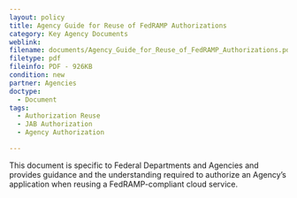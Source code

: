 ```yaml
---
layout: policy   
title: Agency Guide for Reuse of FedRAMP Authorizations
category: Key Agency Documents
weblink:
filename: documents/Agency_Guide_for_Reuse_of_FedRAMP_Authorizations.pdf
filetype: pdf
fileinfo: PDF - 926KB
condition: new
partner: Agencies
doctype:
  - Document
tags:
  - Authorization Reuse
  - JAB Authorization
  - Agency Authorization

---
```

This document is specific to Federal Departments and Agencies and provides guidance and the understanding required to authorize an Agency’s application when reusing a FedRAMP-compliant cloud service.
